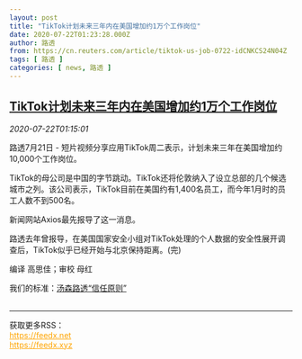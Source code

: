 ```yaml
---
layout: post
title: "TikTok计划未来三年内在美国增加约1万个工作岗位"
date: 2020-07-22T01:23:28.000Z
author: 路透
from: https://cn.reuters.com/article/tiktok-us-job-0722-idCNKCS24N04Z
tags: [ 路透 ]
categories: [ news, 路透 ]
---
```

<!--1595381008000-->
[TikTok计划未来三年内在美国增加约1万个工作岗位](https://cn.reuters.com/article/tiktok-us-job-0722-idCNKCS24N04Z)
------

<div>
<div><i>2020-07-22T01:15:01</i></div><div class="StandardArticleBody_body"><p>路透7月21日 - 短片视频分享应用TikTok周二表示，计划未来三年在美国增加约10,000个工作岗位。 </p><p>TikTok的母公司是中国的字节跳动。TikTok还将伦敦纳入了设立总部的几个候选城市之列。该公司表示，TikTok目前在美国约有1,400名员工，而今年1月时的员工人数不到500名。 </p><p>新闻网站Axios最先报导了这一消息。 </p><p>路透去年曾报导，在美国国家安全小组对TikTok处理的个人数据的安全性展开调查后，TikTok似乎已经开始与北京保持距离。(完) </p><div class="Attribution_container"><div class="Attribution_attribution"><p class="Attribution_content">编译 高思佳；审校 母红 </p></div></div><div class="StandardArticleBody_trustBadgeContainer"><span class="StandardArticleBody_trustBadgeTitle">我们的标准：</span><span class="trustBadgeUrl"><a href="https://www.thomsonreuters.cn/content/dam/openweb/documents/pdf/china/brochures/about-us-1.pdf">汤森路透“信任原则”</a></span></div></div><br><hr><div>获取更多RSS：<br><a href="https://feedx.net" style="color:orange" target="_blank">https://feedx.net</a> <br><a href="https://feedx.xyz" style="color:orange" target="_blank">https://feedx.xyz</a><br></div>
</div>
